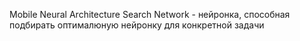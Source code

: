 Mobile Neural Architecture Search Network - нейронка, способная подбирать оптималюную нейронку для конкретной задачи